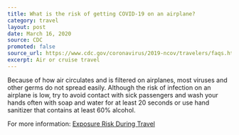 ```yaml
---
title: What is the risk of getting COVID-19 on an airplane?
category: travel
layout: post 
date: March 16, 2020
source: CDC
promoted: false
source_url: https://www.cdc.gov/coronavirus/2019-ncov/travelers/faqs.html
excerpt: Air or cruise travel
---
```


Because of how air circulates and is filtered on airplanes, most viruses and other germs do not spread easily. Although the risk of infection on an airplane is low, try to avoid contact with sick passengers and wash your hands often with soap and water for at least 20 seconds or use hand sanitizer that contains at least 60% alcohol.

For more information: <a href="https://www.cdc.gov/coronavirus/2019-ncov/php/risk-assessment.html"> Exposure Risk During Travel</a>
